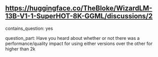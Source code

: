 ## https://huggingface.co/TheBloke/WizardLM-13B-V1-1-SuperHOT-8K-GGML/discussions/2

contains_question: yes

question_part: Have you heard about whether or not there was a performance/quality impact for using either versions over the other for higher than 2k